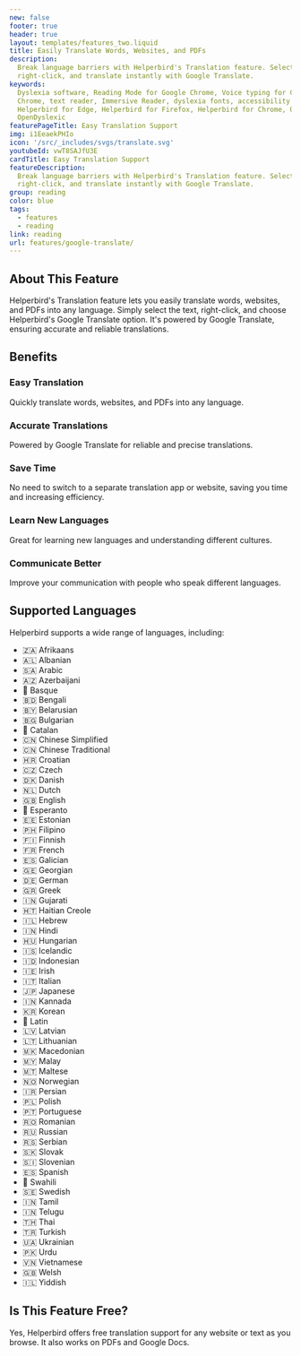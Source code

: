 ```yaml
---
new: false
footer: true
header: true
layout: templates/features_two.liquid
title: Easily Translate Words, Websites, and PDFs
description:
  Break language barriers with Helperbird's Translation feature. Select text on any website or PDF,
  right-click, and translate instantly with Google Translate.
keywords:
  Dyslexia software, Reading Mode for Google Chrome, Voice typing for Chrome, Text to speech for
  Chrome, text reader, Immersive Reader, dyslexia fonts, accessibility software, dyslexia software,
  Helperbird for Edge, Helperbird for Firefox, Helperbird for Chrome, Opendyslexic for Chrome,
  OpenDyslexic
featurePageTitle: Easy Translation Support
img: i1EeaekPHIo
icon: '/src/_includes/svgs/translate.svg'
youtubeId: vwT8SAJfU3E
cardTitle: Easy Translation Support
featureDescription:
  Break language barriers with Helperbird's Translation feature. Select text on any website or PDF,
  right-click, and translate instantly with Google Translate.
group: reading
color: blue
tags:
  - features
  - reading
link: reading
url: features/google-translate/
---
```


## About This Feature

Helperbird's Translation feature lets you easily translate words, websites, and PDFs into any
language. Simply select the text, right-click, and choose Helperbird's Google Translate option. It's
powered by Google Translate, ensuring accurate and reliable translations.

## Benefits

### Easy Translation

Quickly translate words, websites, and PDFs into any language.

### Accurate Translations

Powered by Google Translate for reliable and precise translations.

### Save Time

No need to switch to a separate translation app or website, saving you time and increasing
efficiency.

### Learn New Languages

Great for learning new languages and understanding different cultures.

### Communicate Better

Improve your communication with people who speak different languages.

## Supported Languages

Helperbird supports a wide range of languages, including:

- 🇿🇦 Afrikaans
- 🇦🇱 Albanian
- 🇸🇦 Arabic
- 🇦🇿 Azerbaijani
- 🏴 Basque
- 🇧🇩 Bengali
- 🇧🇾 Belarusian
- 🇧🇬 Bulgarian
- 🏴 Catalan
- 🇨🇳 Chinese Simplified
- 🇨🇳 Chinese Traditional
- 🇭🇷 Croatian
- 🇨🇿 Czech
- 🇩🇰 Danish
- 🇳🇱 Dutch
- 🇬🇧 English
- 🏴 Esperanto
- 🇪🇪 Estonian
- 🇵🇭 Filipino
- 🇫🇮 Finnish
- 🇫🇷 French
- 🇪🇸 Galician
- 🇬🇪 Georgian
- 🇩🇪 German
- 🇬🇷 Greek
- 🇮🇳 Gujarati
- 🇭🇹 Haitian Creole
- 🇮🇱 Hebrew
- 🇮🇳 Hindi
- 🇭🇺 Hungarian
- 🇮🇸 Icelandic
- 🇮🇩 Indonesian
- 🇮🇪 Irish
- 🇮🇹 Italian
- 🇯🇵 Japanese
- 🇮🇳 Kannada
- 🇰🇷 Korean
- 🏴 Latin
- 🇱🇻 Latvian
- 🇱🇹 Lithuanian
- 🇲🇰 Macedonian
- 🇲🇾 Malay
- 🇲🇹 Maltese
- 🇳🇴 Norwegian
- 🇮🇷 Persian
- 🇵🇱 Polish
- 🇵🇹 Portuguese
- 🇷🇴 Romanian
- 🇷🇺 Russian
- 🇷🇸 Serbian
- 🇸🇰 Slovak
- 🇸🇮 Slovenian
- 🇪🇸 Spanish
- 🏴 Swahili
- 🇸🇪 Swedish
- 🇮🇳 Tamil
- 🇮🇳 Telugu
- 🇹🇭 Thai
- 🇹🇷 Turkish
- 🇺🇦 Ukrainian
- 🇵🇰 Urdu
- 🇻🇳 Vietnamese
- 🇬🇧 Welsh
- 🇮🇱 Yiddish

## Is This Feature Free?

Yes, Helperbird offers free translation support for any website or text as you browse. It also works
on PDFs and Google Docs.
